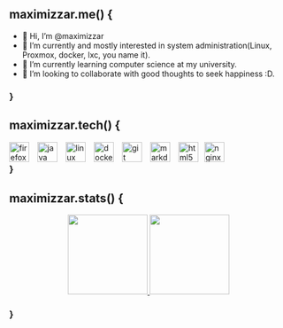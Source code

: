 ## maximizzar.me() {
- 👋 Hi, I’m @maximizzar
- 👀 I’m currently and mostly interested in system administration(Linux, Proxmox, docker, lxc, you name it).
- 🌱 I’m currently learning computer science at my university.
- 💞️ I’m looking to collaborate with good thoughts to seek happiness :D.
### }
## maximizzar.tech() {
<img align="left" alt="firefox" width="36px" style="padding-right:12px;" 
	src="https://cdn.jsdelivr.net/gh/devicons/devicon/icons/firefox/firefox-plain-wordmark.svg"/>
	
<img align="left" alt="java" width="36px" style="padding-right:12px;" 
	src="https://cdn.jsdelivr.net/gh/devicons/devicon/icons/java/java-original.svg"/>

<img align="left" alt="linux" width="36px" style="padding-right:12px;" 
	src="https://cdn.jsdelivr.net/gh/devicons/devicon/icons/linux/linux-original.svg"/>

<img align="left" alt="docker" width="36px" style="padding-right:12px;" 
	src="https://cdn.jsdelivr.net/gh/devicons/devicon/icons/docker/docker-original-wordmark.svg"/> 

<img align="left" alt="git" width="36px" style="padding-right:12px;" 
	src="https://cdn.jsdelivr.net/gh/devicons/devicon/icons/git/git-original-wordmark.svg"/>

<img align="left" alt="markdown" width="36px" style="padding-right:12px;" 
	src="https://cdn.jsdelivr.net/gh/devicons/devicon/icons/markdown/markdown-original.svg" />

<img align="left" alt="html5" width="36px" style="padding-right:8px;" 
	src="https://cdn.jsdelivr.net/gh/devicons/devicon/icons/html5/html5-original-wordmark.svg" />

<img align="left" alt="nginx" width="36px" style="padding-right:12px;" 
	src="https://cdn.jsdelivr.net/gh/devicons/devicon/icons/nginx/nginx-original.svg" />
<br />
### }
## maximizzar.stats() {
<p align="center">
    <a href="https://github.com/maximizzar" style="width: 90%">
        <img 
             src="https://github-readme-stats.vercel.app/api?username=maximizzar&show_icons=true&theme=transparent" 
             alt="" 
             height="144px"/>
        <img 
             src="https://github-readme-stats.vercel.app/api/top-langs/?username=maximizzar&layout=compact&theme=transparent&langs_count=4" 
             alt="" 
             height="144px"/>
    </a>
</p>

### }
<!---
maximizzar/maximizzar is a ✨ special ✨ repository because its `README.md` (this file) appears on your GitHub profile.
You can click the Preview link to take a look at your changes.
--->
